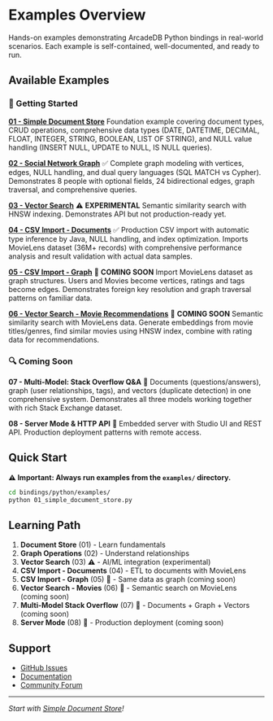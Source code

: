# Examples Overview

Hands-on examples demonstrating ArcadeDB Python bindings in real-world scenarios. Each example is self-contained, well-documented, and ready to run.

## Available Examples

### 🏁 Getting Started

**[01 - Simple Document Store](01_simple_document_store.md)**
Foundation example covering document types, CRUD operations, comprehensive data types (DATE, DATETIME, DECIMAL, FLOAT, INTEGER, STRING, BOOLEAN, LIST OF STRING), and NULL value handling (INSERT NULL, UPDATE to NULL, IS NULL queries).

**[02 - Social Network Graph](02_social_network_graph.md)** ✅
Complete graph modeling with vertices, edges, NULL handling, and dual query languages (SQL MATCH vs Cypher). Demonstrates 8 people with optional fields, 24 bidirectional edges, graph traversal, and comprehensive queries.

**[03 - Vector Search](03_vector_search.md)** ⚠️ **EXPERIMENTAL**
Semantic similarity search with HNSW indexing. Demonstrates API but not production-ready yet.

**[04 - CSV Import - Documents](04_csv_import_documents.md)** ✅
Production CSV import with automatic type inference by Java, NULL handling, and index optimization. Imports MovieLens dataset (36M+ records) with comprehensive performance analysis and result validation with actual data samples.

**[05 - CSV Import - Graph](05_csv_import_graph.md)** 🚧 **COMING SOON**
Import MovieLens dataset as graph structures. Users and Movies become vertices, ratings and tags become edges. Demonstrates foreign key resolution and graph traversal patterns on familiar data.

**[06 - Vector Search - Movie Recommendations](06_vector_search_movies.md)** 🚧 **COMING SOON**
Semantic similarity search with MovieLens data. Generate embeddings from movie titles/genres, find similar movies using HNSW index, combine with rating data for recommendations.

### 🔍 Coming Soon

**07 - Multi-Model: Stack Overflow Q&A** 🚧
Documents (questions/answers), graph (user relationships, tags), and vectors (duplicate detection) in one comprehensive system. Demonstrates all three models working together with rich Stack Exchange dataset.

**08 - Server Mode & HTTP API** 🚧
Embedded server with Studio UI and REST API. Production deployment patterns with remote access.

## Quick Start

**⚠️ Important: Always run examples from the `examples/` directory.**

```bash
cd bindings/python/examples/
python 01_simple_document_store.py
```

## Learning Path

1. **Document Store** (01) - Learn fundamentals
2. **Graph Operations** (02) - Understand relationships
3. **Vector Search** (03) ⚠️ - AI/ML integration (experimental)
4. **CSV Import - Documents** (04) - ETL to documents with MovieLens
5. **CSV Import - Graph** (05) 🚧 - Same data as graph (coming soon)
6. **Vector Search - Movies** (06) 🚧 - Semantic search on MovieLens (coming soon)
7. **Multi-Model Stack Overflow** (07) 🚧 - Documents + Graph + Vectors (coming soon)
8. **Server Mode** (08) 🚧 - Production deployment (coming soon)

## Support

- [GitHub Issues](https://github.com/humemai/arcadedb-embedded-python/issues)
- [Documentation](https://docs.arcadedb.com/)
- [Community Forum](https://github.com/humemai/arcadedb-embedded-python/discussions)

---

*Start with [Simple Document Store](01_simple_document_store.md)!*
